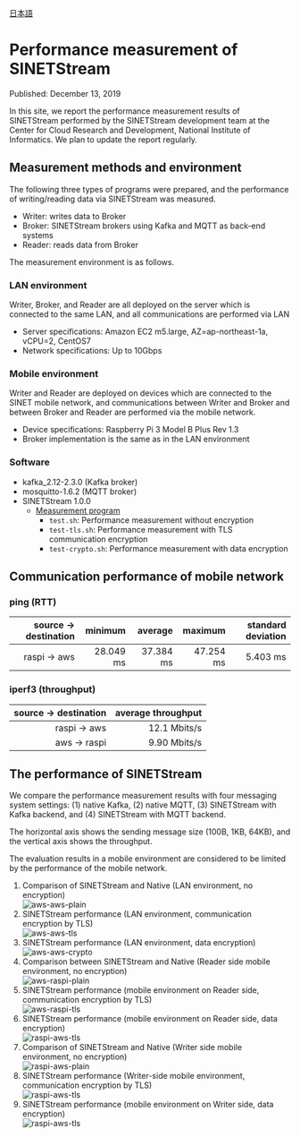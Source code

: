 <!--
Copyright (C) 2020 National Institute of Informatics

Licensed to the Apache Software Foundation (ASF) under one
or more contributor license agreements.  See the NOTICE file
distributed with this work for additional information
regarding copyright ownership.  The ASF licenses this file
to you under the Apache License, Version 2.0 (the
"License"); you may not use this file except in compliance
with the License.  You may obtain a copy of the License at

  http://www.apache.org/licenses/LICENSE-2.0

Unless required by applicable law or agreed to in writing,
software distributed under the License is distributed on an
"AS IS" BASIS, WITHOUT WARRANTIES OR CONDITIONS OF ANY
KIND, either express or implied.  See the License for the
specific language governing permissions and limitations
under the License.
-->

[日本語](index.md)

# Performance measurement of SINETStream

Published: December 13, 2019

In this site, we report the performance measurement results of SINETStream performed by the SINETStream development team at the Center for Cloud Research and Development, National Institute of Informatics.
We plan to update the report regularly.

## Measurement methods and environment

The following three types of programs were prepared, and the performance of writing/reading data via SINETStream was measured.

* Writer: writes data to Broker
* Broker: SINETStream brokers using Kafka and MQTT as back-end systems
* Reader: reads data from Broker

The measurement environment is as follows.

### LAN environment

Writer, Broker, and Reader are all deployed on the server which is connected to the same LAN, and all communications are performed via LAN

* Server specifications: Amazon EC2 m5.large, AZ=ap-northeast-1a, vCPU=2, CentOS7
* Network specifications: Up to 10Gbps

### Mobile environment

Writer and Reader are deployed on devices which are connected to the SINET mobile network, and communications between Writer and Broker and between Broker and Reader are performed via the mobile network.

* Device specifications: Raspberry Pi 3 Model B Plus Rev 1.3
* Broker implementation is the same as in the LAN environment

### Software

* kafka_2.12-2.3.0 (Kafka broker)
* mosquitto-1.6.2 (MQTT broker)
* SINETStream 1.0.0
    * [Measurement program](https://github.com/nii-gakunin-cloud/sinetstream/tree/main/java/sample/perf)
        * `test.sh`: Performance measurement without encryption
        * `test-tls.sh`: Performance measurement with TLS communication encryption
        * `test-crypto.sh`: Performance measurement with data encryption

## Communication performance of mobile network

### ping (RTT)

| source -> destination | minimum | average | maximum | standard deviation |
| ---: | ---: | ---: | ---: | ---: |
| raspi -> aws | 28.049 ms | 37.384 ms | 47.254 ms | 5.403 ms |

### iperf3 (throughput)

| source -> destination | average throughput |
| ---: | ---: |
| raspi -> aws | 12.1 Mbits/s |
| aws -> raspi | 9.90 Mbits/s |

## The performance of SINETStream

We compare the performance measurement results with four messaging system settings:
(1) native Kafka, (2) native MQTT, (3) SINETStream with Kafka backend, and (4) SINETStream with MQTT backend.

The horizontal axis shows the sending message size (100B, 1KB, 64KB), and the vertical axis shows the throughput.

The evaluation results in a mobile environment are considered to be limited by the performance of the mobile network.

1. Comparison of SINETStream and Native (LAN environment, no encryption)  
   ![aws-aws-plain](aws-aws-plain.png)
1. SINETStream performance (LAN environment, communication encryption by TLS)  
   ![aws-aws-tls](aws-aws-tls.png)
1. SINETStream performance (LAN environment, data encryption)  
   ![aws-aws-crypto](aws-aws-crypto.png)
1. Comparison between SINETStream and Native (Reader side mobile environment, no encryption)  
   ![aws-raspi-plain](aws-raspi-plain.png)
1. SINETStream performance (mobile environment on Reader side, communication encryption by TLS)  
   ![aws-raspi-tls](aws-raspi-tls.png)
1. SINETStream performance (mobile environment on Reader side, data encryption)  
   ![raspi-aws-tls](raspi-aws-crypto.png)
1. Comparison of SINETStream and Native (Writer side mobile environment, no encryption)  
   ![raspi-aws-plain](raspi-aws-plain.png)
1. SINETStream performance (Writer-side mobile environment, communication encryption by TLS)  
   ![raspi-aws-tls](raspi-aws-tls.png)
1. SINETStream performance (mobile environment on Writer side, data encryption)  
   ![raspi-aws-tls](raspi-aws-crypto.png)
